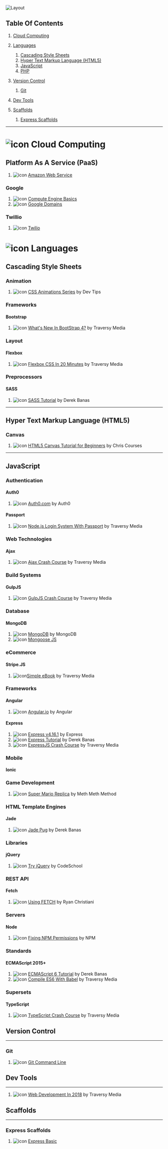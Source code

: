 ![Layout](https://raw.github.com/elwoodberry/education/master/_img/headers/890x400__header_education.png)

## Table Of Contents
1. [Cloud Computing](#-cloud-computing)
1. [Languages](#languages)
    1. [Cascading Style Sheets](#cascading-style-sheets)
    1. [Hyper Text Markup Language (HTML5)](#hyper-text-markup-language-html5)
    1. [JavaScript](#javascript)
    1. [PHP](#php)

1. [Version Control](#version-control)
    1. [Git](#git)
1. [Dev Tools](#dev-tools)
1. [Scaffolds](#scaffolds)
    1. [Express Scaffolds](#express-scaffolds)
---

# ![icon](https://raw.github.com/elwoodberry/education/master/_img/icons/cloud.png) Cloud Computing

## Platform As A Service (PaaS)
1. ![icon](https://raw.github.com/elwoodberry/education/master/_img/icons/warning.png) [Amazon Web Service](dir/cloud-computing/amazon-web-services)

### Google
1. ![icon](https://raw.github.com/elwoodberry/education/master/_img/icons/checkmark.png) [Compute Engine Basics](dir/cloud-computing/google-cloud/compute-engine)
1. ![icon](https://raw.github.com/elwoodberry/education/master/_img/icons/warning.png) [Google Domains](dir/cloud-computing/google-cloud/google-domains)

### Twillio
1. ![icon](https://raw.github.com/elwoodberry/education/master/_img/icons/warning.png) [Twilio](dir/cloud-computing/twilio)

# ![icon](https://raw.github.com/elwoodberry/education/master/_img/icons/code.png) Languages

## Cascading Style Sheets
### Animation
1. ![icon](https://raw.github.com/elwoodberry/education/master/_img/icons/warning.png) [CSS Animations Series](dir/languages/css/animation/css-animations-series) by Dev Tips

### Frameworks
#### Bootstrap
1. ![icon](https://raw.github.com/elwoodberry/education/master/_img/icons/checkmark.png) [What's New In BootStrap 4?](dir/languages/css/frameworks/bootstrap/whats-new-in-bootstrap4) by Traversy Media

### Layout
#### Flexbox
1. ![icon](https://raw.github.com/elwoodberry/education/master/_img/icons/checkmark.png) [Flexbox CSS In 20 Minutes](dir/languages/css/layout/flexbox/flexbox-css-in-20-minutes) by Traversy Media

### Preprocessors
#### SASS
1. ![icon](https://raw.github.com/elwoodberry/education/master/_img/icons/warning.png) [SASS Tutorial](dir/languages/css/preprocessor/sass/sass-tutorial) by Derek Banas

---
## Hyper Text Markup Language (HTML5)
### Canvas
1. ![icon](https://raw.github.com/elwoodberry/education/master/_img/icons/warning.png) [HTML5 Canvas Tutorial for Beginners](dir/languages/html5/canvas/canvas-tutorial-for-beginners) by Chris Courses

---
## JavaScript
### Authentication
#### Auth0
1. ![icon](https://raw.github.com/elwoodberry/education/master/_img/icons/warning.png) [Auth0.com](dir/languages/javascript/auth0/auth0) by Auth0  

#### Passport
1. ![icon](https://raw.github.com/elwoodberry/education/master/_img/icons/checkmark.png) [Node.js Login System With Passport](dir/languages/javascript/passport/login-system-with-passport) by Traversy Media

### Web Technologies  
#### Ajax
1. ![icon](https://raw.github.com/elwoodberry/education/master/_img/icons/checkmark.png) [Ajax Crash Course](dir/languages/javascript/ajax/ajax-crash-course) by Traversy Media

### Build Systems
#### GulpJS
1. ![icon](https://raw.github.com/elwoodberry/education/master/_img/icons/checkmark.png) [GulpJS Crash Course](dir/languages/javascript/gulp/gulp-js-crash-course) by Traversy Media

### Database  
#### MongoDB
1. ![icon](https://raw.github.com/elwoodberry/education/master/_img/icons/warning.png) [MongoDB](dir/languages/javascript/mongodb/mongodb) by MongoDB
1. ![icon](https://raw.github.com/elwoodberry/education/master/_img/icons/warning.png) [Mongoose JS](dir/languages/javascript/)

### eCommerce
#### Stripe.JS
1. ![icon](https://raw.github.com/elwoodberry/education/master/_img/icons/warning.png)[Simple eBook](dir/languages/javascript/stripe/simple-ebook) by Traversy Media

### Frameworks
#### Angular
1. ![icon](https://raw.github.com/elwoodberry/education/master/_img/icons/warning.png) [Angular.io](dir/languages/javascript/angular/angular-io) by Angular

#### Express
1. ![icon](https://raw.github.com/elwoodberry/education/master/_img/icons/warning.png) [Express v4.16.1](dir/languages/javascript/express/express_v4-16-1) by Express
1. ![icon](https://raw.github.com/elwoodberry/education/master/_img/icons/checkmark.png) [Express Tutorial](dir/languages/javascript/express/express-tutorial) by Derek Banas
1. ![icon](https://raw.github.com/elwoodberry/education/master/_img/icons/checkmark.png) [ExpressJS Crash Course](dir/languages/javascript/express/expressjs-crash-course) by Traversy Media

### Mobile
#### Ionic

### Game Development
1. ![icon](https://raw.github.com/elwoodberry/education/master/_img/icons/warning.png) [Super Mario Replica](dir/languages/javascript/gamedev/super-mario) by Meth Meth Method

### HTML Template Engines
#### Jade
1. ![icon](https://raw.github.com/elwoodberry/education/master/_img/icons/checkmark.png) [Jade Pug](dir/languages/javascript/jade/jade-pug) by Derek Banas

### Libraries  
#### jQuery
1. ![icon](https://raw.github.com/elwoodberry/education/master/_img/icons/checkmark.png) [Try jQuery](dir/languages/javascript/jquery/try-jquery) by CodeSchool

### REST API
#### Fetch
1. ![icon](https://raw.github.com/elwoodberry/education/master/_img/icons/warning.png) [Using FETCH](dir/languages/javascript/rest/api-code-along-with-fetch) by Ryan Christiani

### Servers
#### Node
1. ![icon](https://raw.github.com/elwoodberry/education/master/_img/icons/checkmark.png) [Fixing NPM Permissions](dir/languages/javascript/node/fixing-npm-permissions) by NPM

### Standards
#### ECMAScript 2015+
1. ![icon](https://raw.github.com/elwoodberry/education/master/_img/icons/checkmark.png) [ECMAScript 6 Tutorial](dir/languages/javascript/ecmascript/ecmascript-6-tutorial) by Derek Banas
1. ![icon](https://raw.github.com/elwoodberry/education/master/_img/icons/checkmark.png) [Compile ES6 With Babel](dir/languages/javascript/ecmascript/compile-es6-with-babel) by Traversy Media

### Supersets
#### TypeScript
1. ![icon](https://raw.github.com/elwoodberry/education/master/_img/icons/warning.png) [TypeScript Crash Course](dir/languages/javascript/typescript/typescript-crash-course) by Traversy Media





## Version Control
---
### Git
1. ![icon](https://raw.github.com/elwoodberry/education/master/_img/icons/warning.png) [Git Command Line](dir/version-control/git)




## Dev Tools
---
1. ![icon](https://raw.github.com/elwoodberry/education/master/_img/icons/warning.png) [Web Development In 2018](dir/dev-tools/web-development-2018) by Traversy Media




## Scaffolds
---
### Express Scaffolds
1. ![icon](https://raw.github.com/elwoodberry/education/master/_img/icons/checkmark.png) [Express Basic](dir/scaffolds/express-basic)
